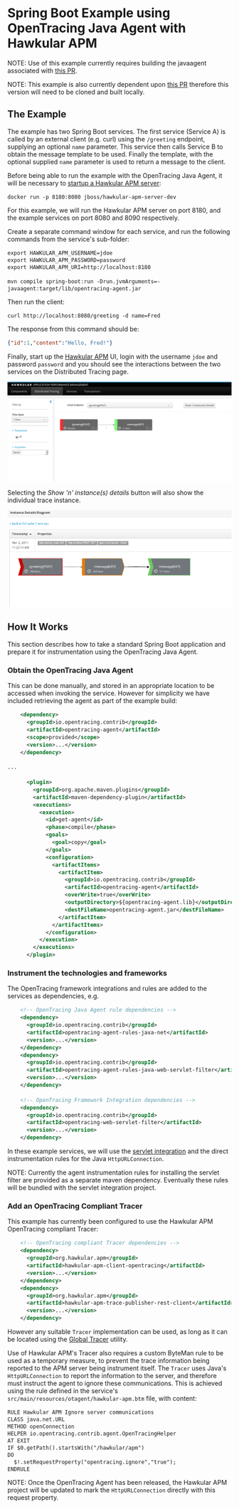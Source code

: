 # Spring Boot Example using OpenTracing Java Agent with Hawkular APM

NOTE: Use of this example currently requires building the javaagent associated with
[this PR](https://github.com/opentracing-contrib/java-agent/pull/1). 

NOTE: This example is also currently dependent upon [this PR](https://github.com/opentracing-contrib/java-web-servlet-filter/pull/11) therefore this version will need to be cloned and built locally.

## The Example

The example has two Spring Boot services. The first service (Service A) is called by an external client (e.g. curl) using the `/greeting` endpoint, supplying an optional `name` parameter. This service then calls Service B to obtain the message template to be used. Finally the template, with the optional supplied `name` parameter is used to return a message to the client.

Before being able to run the example with the OpenTracing Java Agent, it will be necessary to [startup a Hawkular APM server](https://hawkular.gitbooks.io/hawkular-apm-user-guide/content/quickstart/):

```
docker run -p 8180:8080 jboss/hawkular-apm-server-dev
```

For this example, we will run the Hawkular APM server on port 8180, and the example services on port 8080 and 8090 respectively.

Create a separate command window for each service, and run the following commands from the service's sub-folder:

```
export HAWKULAR_APM_USERNAME=jdoe
export HAWKULAR_APM_PASSWORD=password
export HAWKULAR_APM_URI=http://localhost:8180

mvn compile spring-boot:run -Drun.jvmArguments=-javaagent:target/lib/opentracing-agent.jar
```

Then run the client:

```
curl http://localhost:8080/greeting -d name=Fred
```

The response from this command should be:

```json
{"id":1,"content":"Hello, Fred!"}
```

Finally, start up the [Hawkular APM](http://localhost:8180) UI, login with the username `jdoe` and password `password` and you should see the interactions between the two services on the Distributed Tracing page.

![Distributed trace](images/SpringBootExampleDistributedTrace.png "Aggregated view of service endpoints used by the Spring Boot application")

Selecting the _Show 'n' instance(s) details_ button will also show the individual trace instance.

![Trace instance](images/SpringBootExampleTraceInstance.png "Individual trace instance")


## How It Works

This section describes how to take a standard Spring Boot application and prepare it for instrumentation
using the OpenTracing Java Agent.

### Obtain the OpenTracing Java Agent

This can be done manually, and stored in an appropriate location to be accessed when invoking the service. However for simplicity we have included retrieving the agent as part of the example build:

```xml
    <dependency>
      <groupId>io.opentracing.contrib</groupId>
      <artifactId>opentracing-agent</artifactId>
      <scope>provided</scope>
      <version>...</version>
    </dependency>

...

      <plugin>
        <groupId>org.apache.maven.plugins</groupId>
        <artifactId>maven-dependency-plugin</artifactId>
        <executions>
          <execution>
            <id>get-agent</id>
            <phase>compile</phase>
            <goals>
              <goal>copy</goal>
            </goals>
            <configuration>
              <artifactItems>
                <artifactItem>
                  <groupId>io.opentracing.contrib</groupId>
                  <artifactId>opentracing-agent</artifactId>
                  <overWrite>true</overWrite>
                  <outputDirectory>${opentracing-agent.lib}</outputDirectory>
                  <destFileName>opentracing-agent.jar</destFileName>
                </artifactItem>
              </artifactItems>
            </configuration>
          </execution>
        </executions>
      </plugin>
```

### Instrument the technologies and frameworks

The OpenTracing framework integrations and rules are added to the services as dependencies, e.g.

```xml
    <!-- OpenTracing Java Agent rule dependencies -->
    <dependency>
      <groupId>io.opentracing.contrib</groupId>
      <artifactId>opentracing-agent-rules-java-net</artifactId>
      <version>...</version>
    </dependency>
    <dependency>
      <groupId>io.opentracing.contrib</groupId>
      <artifactId>opentracing-agent-rules-java-web-servlet-filter</artifactId>
      <version>...</version>
    </dependency>

    <!-- OpenTracing Framework Integration dependencies -->
    <dependency>
      <groupId>io.opentracing.contrib</groupId>
      <artifactId>opentracing-web-servlet-filter</artifactId>
      <version>...</version>
    </dependency>
```

In these example services, we will use the
[servlet integration](https://github.com/opentracing-contrib/java-web-servlet-filter) and the direct
instrumentation rules for the Java `HttpURLConnection`.

NOTE: Currently the agent instrumentation rules for installing the servlet filter are provided as a
separate maven dependency. Eventually these rules will be bundled with the servlet integration project.

### Add an OpenTracing Compliant Tracer

This example has currently been configured to use the Hawkular APM OpenTracing compliant Tracer:

```xml
    <!-- OpenTracing compliant Tracer dependencies -->
    <dependency>
      <groupId>org.hawkular.apm</groupId>
      <artifactId>hawkular-apm-client-opentracing</artifactId>
      <version>...</version>
    </dependency>
    <dependency>
      <groupId>org.hawkular.apm</groupId>
      <artifactId>hawkular-apm-trace-publisher-rest-client</artifactId>
      <version>...</version>
    </dependency>
```

However any suitable `Tracer` implementation can be used, as long as it can be located using the
[Global Tracer](https://github.com/opentracing-contrib/java-globaltracer) utility.

Use of Hawkular APM's Tracer also requires a custom ByteMan rule to be used as a temporary measure,
to prevent the trace information being reported to the APM server being instrument itself. The `Tracer`
uses Java's `HttpURLConnection` to report the information to the server, and therefore must instruct the
agent to ignore these communications. This is achieved using the rule defined in the service's
`src/main/resources/otagent/hawkular-apm.btm` file, with content:

```
RULE Hawkular APM Ignore server communications
CLASS java.net.URL
METHOD openConnection
HELPER io.opentracing.contrib.agent.OpenTracingHelper
AT EXIT
IF $0.getPath().startsWith("/hawkular/apm")
DO
  $!.setRequestProperty("opentracing.ignore","true");
ENDRULE
```

NOTE: Once the OpenTracing Agent has been released, the Hawkular APM project will be updated to mark the
`HttpURLConnection` directly with this request property.


